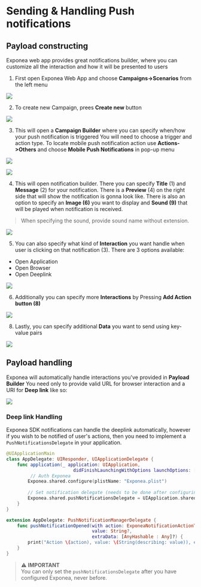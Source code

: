 # Sending & Handling Push notifications


## Payload constructing
Exponea web app provides great notifications builder, where you can customize all the interaction and how it will be presented to users

1. First open Exponea Web App and choose **Campaigns->Scenarios** from the left menu

  ![](pics/send1.png)

2. To create new Campaign, prees **Create new** button

  ![](pics/send2.png)

3. This will open a **Campaign Builder** where you can specify when/how your push notification is triggered
You will need to choose a trigger and action type. To locate mobile push notification action
use **Actions->Others** and choose **Mobile Push Notifications** in pop-up menu

  ![](pics/send3.png)

  ![](pics/send4.png)


4. This will open notification builder. There you can specify **Title** (1) and **Message** (2) for your notification. There is a **Preview** (4) on the right side that will show the notification is gonna look like. There is also an option to specify an **Image (6)** you want to display and **Sound (9)** that will be played when notification is received.

> When specifying the sound, provide sound name without extension.

![](pics/send5.png)

5. You can also specify what kind of **Interaction** you want handle when user is clicking on that notification (3). There are 3 options available:
  * Open Application
  * Open Browser
  * Open Deeplink

![](pics/send6.png)  

6. Additionally you can specify more **Interactions** by Pressing **Add Action button (8)**

![](pics/send7.png)

8. Lastly, you can specify additional **Data** you want to send using key-value pairs

![](pics/send8.png)


## Payload handling

Exponea will automatically handle interactions you've provided in **Payload Builder**
You need only to provide valid URL for browser interaction and a URI for **Deep link** like so:

![](pics/send9.png)

### Deep link Handling

Exponea SDK notifications can handle the deeplink automatically, however if you wish to be notified of user's actions, then you need to implement a `PushNotificationsDelegate` in your application.

```swift
@UIApplicationMain
class AppDelegate: UIResponder, UIApplicationDelegate {
	func application(_ application: UIApplication,
	                     didFinishLaunchingWithOptions launchOptions: [UIApplication.LaunchOptionsKey: Any]?) -> Bool {
	     // Auth Exponea
        Exponea.shared.configure(plistName: "Exponea.plist")
        
        // Set notification delegate (needs to be done after configuring)
        Exponea.shared.pushNotificationsDelegate = UIApplication.shared.delegate as? AppDelegate
	}
}

extension AppDelegate: PushNotificationManagerDelegate {
    func pushNotificationOpened(with action: ExponeaNotificationActionType, 
                                value: String?, 
                                extraData: [AnyHashable : Any]?) {
        print("Action \(action), value: \(String(describing: value)), extraData \(String(describing: extraData)")
    }
}
```

> ⚠️ **IMPORTANT**  
> You can only set the `pushNotificationsDelegate` after you have configured Exponea, never before.